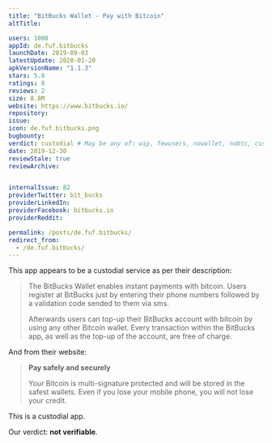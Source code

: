 ```yaml
---
title: "BitBucks Wallet - Pay with Bitcoin"
altTitle: 

users: 1000
appId: de.fuf.bitbucks
launchDate: 2019-09-03
latestUpdate: 2020-01-20
apkVersionName: "1.1.3"
stars: 5.0
ratings: 8
reviews: 2
size: 8.8M
website: https://www.bitbucks.io/
repository: 
issue: 
icon: de.fuf.bitbucks.png
bugbounty: 
verdict: custodial # May be any of: wip, fewusers, nowallet, nobtc, custodial, nosource, nonverifiable, verifiable, bounty
date: 2019-12-30
reviewStale: true
reviewArchive:


internalIssue: 82
providerTwitter: bit_bucks
providerLinkedIn: 
providerFacebook: bitbucks.io
providerReddit: 

permalink: /posts/de.fuf.bitbucks/
redirect_from:
  - /de.fuf.bitbucks/
---
```



This app appears to be a custodial service as per their description:

> The BitBucks Wallet enables instant payments with bitcoin. Users register at
  BitBucks just by entering their phone numbers followed by a validation code
  sended to them via sms.
> 
> Afterwards users can top-up their BitBucks account with bitcoin by using any
  other Bitcoin wallet. Every transaction within the BitBucks app, as well as
  the top-up of the account, are free of charge.

And from their website:

> **Pay safely and securely**
> 
> Your Bitcoin is multi-signature protected and will be stored in the safest
  wallets. Even if you lose your mobile phone, you will not lose your credit.

This is a custodial app.

Our verdict: **not verifiable**.